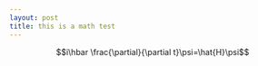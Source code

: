 ```yaml
---
layout: post
title: this is a math test
---
```


$$i\hbar \frac{\partial}{\partial t}\psi=\hat{H}\psi$$

